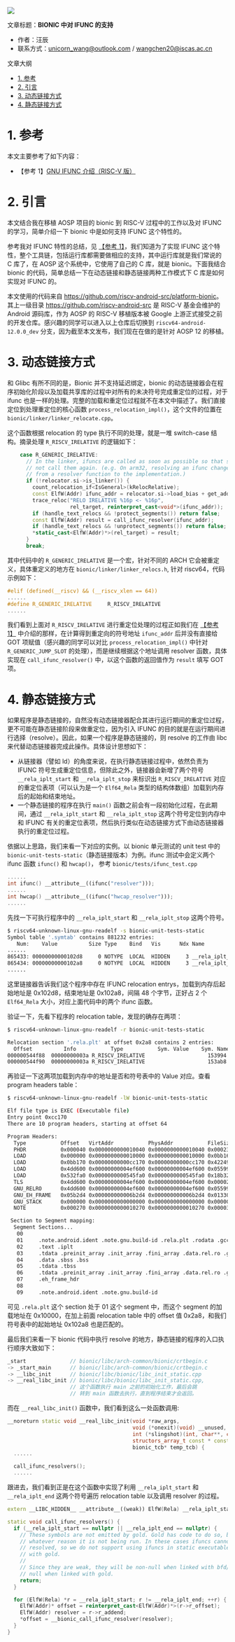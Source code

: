 ![](./diagrams/linker-loader.png)

文章标题：**BIONIC 中对 IFUNC 的支持**

- 作者：汪辰
- 联系方式：<unicorn_wang@outlook.com> / <wangchen20@iscas.ac.cn>

文章大纲

<!-- TOC -->

- [1. 参考](#1-参考)
- [2. 引言](#2-引言)
- [3. 动态链接方式](#3-动态链接方式)
- [4. 静态链接方式](#4-静态链接方式)

<!-- /TOC -->


# 1. 参考

本文主要参考了如下内容：

- 【参考 1】[GNU IFUNC 介绍（RISC-V 版）][1]


# 2. 引言

本文结合我在移植 AOSP 项目的 bionic 到 RISC-V 过程中的工作以及对 IFUNC 的学习，简单介绍一下 bionic 中是如何支持 IFUNC 这个特性的。

参考我对 IFUNC 特性的总结，见 [【参考 1】][1]，我们知道为了实现 IFUNC 这个特性，整个工具链，包括运行库都需要做相应的支持，其中运行库就是我们常说的 C 库了，在 AOSP 这个系统中，它使用了自己的 C 库，就是 bionic。下面我结合 bionic 的代码，简单总结一下在动态链接和静态链接两种工作模式下 C 库是如何实现对 IFUNC 的。

本文使用的代码来自 <https://github.com/riscv-android-src/platform-bionic>。其上一级目录 <https://github.com/riscv-android-src> 是 RISC-V 基金会维护的 Android 源码库，作为 AOSP 的 RISC-V 移植版本被 Google 上游正式接受之前的开发仓库。感兴趣的同学可以进入以上仓库后切换到 `riscv64-android-12.0.0_dev` 分支，因为截至本文发布，我们现在在做的是针对 AOSP 12 的移植。

# 3. 动态链接方式

和 Glibc 有所不同的是，Bionic 并不支持延迟绑定，bionic 的动态链接器会在程序初始化阶段以及加载共享库的过程中对所有的未决符号完成重定位的过程，对于 ifunc 也是一样的处理。完整的加载和重定位过程就不在本文中描述了。我们直接定位到处理重定位的核心函数 `process_relocation_impl()`，这个文件的位置在 `bionic/linker/linker_relocate.cpp`。

这个函数根据 relocation 的 type 执行不同的处理，就是一堆 switch-case 结构。摘录处理 `R_RISCV_IRELATIVE` 的逻辑如下：

```cpp
    case R_GENERIC_IRELATIVE:
      // In the linker, ifuncs are called as soon as possible so that string functions work. We must
      // not call them again. (e.g. On arm32, resolving an ifunc changes the meaning of the addend
      // from a resolver function to the implementation.)
      if (!relocator.si->is_linker()) {
        count_relocation_if<IsGeneral>(kRelocRelative);
        const ElfW(Addr) ifunc_addr = relocator.si->load_bias + get_addend_rel();
        trace_reloc("RELO IRELATIVE %16p <- %16p",
                    rel_target, reinterpret_cast<void*>(ifunc_addr));
        if (handle_text_relocs && !protect_segments()) return false;
        const ElfW(Addr) result = call_ifunc_resolver(ifunc_addr);
        if (handle_text_relocs && !unprotect_segments()) return false;
        *static_cast<ElfW(Addr)*>(rel_target) = result;
      }
      break;
```


其中代码中的 `R_GENERIC_IRELATIVE` 是一个宏，针对不同的 ARCH 它会被重定义，具体重定义的地方在 `bionic/linker/linker_relocs.h`, 针对 riscv64，代码示例如下：

```cpp
#elif (defined(__riscv) && (__riscv_xlen == 64))
......
#define R_GENERIC_IRELATIVE     R_RISCV_IRELATIVE
......
```

我们看到上面对 `R_RISCV_IRELATIVE` 进行重定位处理的过程正如我们在 [【参考 1】][1] 中介绍的那样，在计算得到重定向的符号地址 `ifunc_addr` 后并没有直接给 GOT 项赋值（感兴趣的同学可以对比 `process_relocation_impl()` 中针对 `R_GENERIC_JUMP_SLOT` 的处理），而是继续根据这个地址调用 resolver 函数，具体实现在 `call_ifunc_resolver()` 中，以这个函数的返回值作为 `result` 填写 GOT 项。

# 4. 静态链接方式

如果程序是静态链接的，自然没有动态链接器配合其进行运行期间的重定位过程，更不可能在静态链接阶段来做重定位，因为引入 IFUNC 的目的就是在运行期间进行选择（resolve）。因此，如果一个程序是静态链接的，则 resolve 的工作由 libc 来代替动态链接器完成此操作。具体设计思想如下：

- 从链接器（譬如 ld）的角度来说，在执行静态链接过程中，依然负责为 IFUNC 符号生成重定位信息，但除此之外，链接器会新增了两个符号 `__rela_iplt_start` 和 `__rela_iplt_stop` 来标识出 `R_RISCV_IRELATIVE` 对应的重定位表项（可以认为是一个 `Elf64_Rela` 类型的结构体数组）加载到内存后的起始和结束地址。
- 一个静态链接的程序在执行 `main()` 函数之前会有一段初始化过程，在此期间，通过 `__rela_iplt_start` 和 `__rela_iplt_stop` 这两个符号定位到内存中和 IFUNC 有关的重定位表项，然后执行类似在动态链接方式下由动态链接器执行的重定位过程。

依据以上思路，我们来看一下对应的实例。以 bionic 单元测试的 unit test 中的 `bionic-unit-tests-static`（静态链接版本）为例。ifunc 测试中会定义两个 ifunc 函数 `ifunc()` 和 `hwcap()`， 参考 `bionic/tests/ifunc_test.cpp`

```cpp
......
int ifunc() __attribute__((ifunc("resolver")));
......
int hwcap() __attribute__((ifunc("hwcap_resolver")));
......
```

先找一下可执行程序中的 `__rela_iplt_start` 和 `__rela_iplt_stop` 这两个符号。

```bash
$ riscv64-unknown-linux-gnu-readelf -s bionic-unit-tests-static
Symbol table '.symtab' contains 881232 entries:
   Num:    Value          Size Type    Bind   Vis      Ndx Name
......
865433: 00000000000102d8     0 NOTYPE  LOCAL  HIDDEN     3 __rela_iplt_end
865434: 00000000000102a8     0 NOTYPE  LOCAL  HIDDEN     3 __rela_iplt_start
......
```

这里链接器告诉我们这个程序中存在 IFUNC relocation entrys，加载到内存后起始地址是 0x102d8，结束地址是 0x102a8，间隔 48 个字节，正好占 2 个 `Elf64_Rela` 大小，对应上面代码中的两个 ifunc 函数。

验证一下，先看下程序的 relocation table，发现的确存在两项：
```bash
$ riscv64-unknown-linux-gnu-readelf -r bionic-unit-tests-static

Relocation section '.rela.plt' at offset 0x2a8 contains 2 entries:
  Offset          Info           Type           Sym. Value    Sym. Name + Addend
000000544f88  00000000003a R_RISCV_IRELATIVE                    153994
000000544f90  00000000003a R_RISCV_IRELATIVE                    153ab8
```

再验证一下这两项加载到内存中的地址是否和符号表中的 Value 对应。查看 program headers table：

```bash
$ riscv64-unknown-linux-gnu-readelf -lW bionic-unit-tests-static

Elf file type is EXEC (Executable file)
Entry point 0xcc170
There are 10 program headers, starting at offset 64

Program Headers:
  Type           Offset   VirtAddr           PhysAddr           FileSiz  MemSiz   Flg Align
  PHDR           0x000040 0x0000000000010040 0x0000000000010040 0x000230 0x000230 R   0x8
  LOAD           0x000000 0x0000000000010000 0x0000000000010000 0x0bb164 0x0bb164 R   0x1000
  LOAD           0x0bb170 0x00000000000cc170 0x00000000000cc170 0x422490 0x422490 R E 0x1000
  LOAD           0x4dd600 0x00000000004ef600 0x00000000004ef600 0x055998 0x055998 RW  0x1000
  LOAD           0x532fa0 0x0000000000545fa0 0x0000000000545fa0 0x18b320 0x6ee730 RW  0x1000
  TLS            0x4dd600 0x00000000004ef600 0x00000000004ef600 0x000020 0x000024 R   0x8
  GNU_RELRO      0x4dd600 0x00000000004ef600 0x00000000004ef600 0x055998 0x055a00 R   0x1
  GNU_EH_FRAME   0x05b2d4 0x000000000006b2d4 0x000000000006b2d4 0x013304 0x013304 R   0x4
  GNU_STACK      0x000000 0x0000000000000000 0x0000000000000000 0x000000 0x000000 RW  0
  NOTE           0x000270 0x0000000000010270 0x0000000000010270 0x000038 0x000038 R   0x4

 Section to Segment mapping:
  Segment Sections...
   00     
   01     .note.android.ident .note.gnu.build-id .rela.plt .rodata .gcc_except_table .eh_frame_hdr .eh_frame 
   02     .text .iplt 
   03     .tdata .preinit_array .init_array .fini_array .data.rel.ro .got .got.plt 
   04     .data .sbss .bss 
   05     .tdata .tbss 
   06     .tdata .preinit_array .init_array .fini_array .data.rel.ro .got .got.plt 
   07     .eh_frame_hdr 
   08     
   09     .note.android.ident .note.gnu.build-id
```

可见 `.rela.plt` 这个 section 处于 01 这个 segment 中，而这个 segment 的加载地址在 0x10000，在加上前面 relocation table 中的 offset 值 0x2a8，和我们符号表中的起始地址 0x102a8 也是匹配的。

最后我们来看一下 bionic 代码中执行 resolve 的地方，静态链接的程序的入口执行顺序大致如下：

```cpp
_start              // bionic/libc/arch-common/bionic/crtbegin.c
-> _start_main      // bionic/libc/arch-common/bionic/crtbegin.c
-> __libc_init      // bionic/libc/bionic/libc_init_static.cpp
-> __real_libc_init // bionic/libc/bionic/libc_init_static.cpp, 
                    // 这个函数执行 main 之前的初始化工作，最后会跳
                    // 转到 main 函数去执行，直到程序结束才会返回。
```

而在 `__real_libc_init()` 函数中，我们看到这么一处函数调用:

```cpp
__noreturn static void __real_libc_init(void *raw_args,
                                        void (*onexit)(void) __unused,
                                        int (*slingshot)(int, char**, char**),
                                        structors_array_t const * const structors,
                                        bionic_tcb* temp_tcb) {
  ......

  call_ifunc_resolvers();
  ......
```

跟进去，我们看到正是在这个函数中实现了利用 `__rela_iplt_start` 和 `__rela_iplt_end` 这两个符号遍历 relocation table 以及调用 resolver 的过程。

```cpp
extern __LIBC_HIDDEN__ __attribute__((weak)) ElfW(Rela) __rela_iplt_start[], __rela_iplt_end[];

static void call_ifunc_resolvers() {
  if (__rela_iplt_start == nullptr || __rela_iplt_end == nullptr) {
    // These symbols are not emitted by gold. Gold has code to do so, but for
    // whatever reason it is not being run. In these cases ifuncs cannot be
    // resolved, so we do not support using ifuncs in static executables linked
    // with gold.
    //
    // Since they are weak, they will be non-null when linked with bfd/lld and
    // null when linked with gold.
    return;
  }

  for (ElfW(Rela) *r = __rela_iplt_start; r != __rela_iplt_end; ++r) {
    ElfW(Addr)* offset = reinterpret_cast<ElfW(Addr)*>(r->r_offset);
    ElfW(Addr) resolver = r->r_addend;
    *offset = __bionic_call_ifunc_resolver(resolver);
  }
}
```

[1]: ./20220621-ifunc.md
